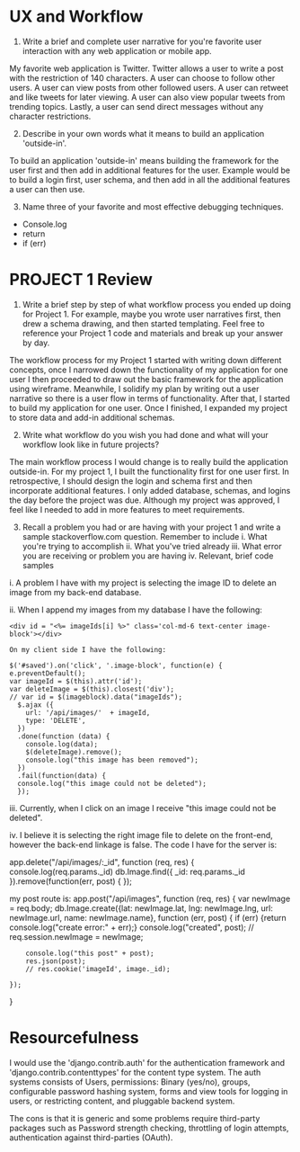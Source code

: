 # UX and Workflow 


1. Write a brief and complete user narrative for you're favorite user interaction with any web application or mobile app.

My favorite web application is Twitter. Twitter allows a user to write a post with the restriction of 140 characters. A user can choose to follow other users. A user can view posts from other followed users. A user can retweet and like tweets for later viewing. A user can also view popular tweets from trending topics. Lastly, a user can send direct messages without any character restrictions. 

2. Describe in your own words what it means to build an application 'outside-in'.

To build an application 'outside-in' means building the framework for the user first and then add in additional features for the user. Example would be to build a login first, user schema, and then add in all the additional features a user can then use.  

3. Name three of your favorite and most effective debugging techniques.

- Console.log 
- return 
- if (err)


# PROJECT 1 Review 


1. Write a brief step by step of what workflow process you ended up doing for Project 1. For example, maybe you wrote user narratives first, then drew a schema drawing, and then started templating. Feel free to reference your Project 1 code and materials and break up your answer by day.

The workflow process for my Project 1 started with writing down different concepts, once I narrowed down the functionality of my application for one user I then proceeded to draw out the basic framework for the application using wireframe. Meanwhile, I solidify my plan by writing out a user narrative so there is a user flow in terms of functionality. After that, I started to build my application for one user. Once I finished, I expanded my project to store data and add-in additional schemas. 

2. Write what workflow do you wish you had done and what will your workflow look like in future projects?

The main workflow process I would change is to really build the application outside-in. For my project 1, I built the functionality first for one user first. In retrospective, I should design the login and schema first and then incorporate additional features. I only added database, schemas, and logins the day before the project was due. Although my project was approved, I feel like I needed to add in more features to meet requirements. 

3. Recall a problem you had or are having with your project 1 and write a sample stackoverflow.com question. Remember to include
i. What you're trying to accomplish
ii. What you've tried already
iii. What error you are receiving or problem you are having
iv. Relevant, brief code samples

i. A problem I have with my project is selecting the image ID to delete an image from my back-end database. 

ii. When I append my images from my database I have the following: 

	<div id = "<%= imageIds[i] %>" class='col-md-6 text-center image-block'></div>

	On my client side I have the following: 

	$('#saved').on('click', '.image-block', function(e) {
	e.preventDefault(); 
	var imageId = $(this).attr('id'); 
	var deleteImage = $(this).closest('div'); 
	// var id = $(imageblock).data("imageIds");
      $.ajax ({
        url: '/api/images/'  + imageId, 
        type: 'DELETE',
      })
      .done(function (data) {
        console.log(data);
        $(deleteImage).remove();
        console.log("this image has been removed");
      })
      .fail(function(data) {
      console.log("this image could not be deleted");
      });

iii. Currently, when I click on an image I receive "this image could not be deleted".

iv. I believe it is selecting the right image file to delete on the front-end, however the back-end linkage is false. The code I have for the server is: 

app.delete("/api/images/:_id", function (req, res) {
	console.log(req.params._id)
	db.Image.find({
		_id: req.params._id 
	}).remove(function(err, post) {
	});

my post route is: 
app.post("/api/images", function (req, res) {
	var newImage = req.body; 
	db.Image.create({lat: newImage.lat, lng: newImage.lng, url: newImage.url, name: newImage.name}, function (err, post) {
		if (err) {return console.log("create error:" + err);}
		console.log("created", post);
		// req.session.newImage = newImage;
		
		
		console.log("this post" + post);
		res.json(post);
		// res.cookie('imageId', image._id);

	});
}

# Resourcefulness

I would use the 'django.contrib.auth' for the authentication framework and 'django.contrib.contenttypes' for the content type system. The auth systems consists of Users, permissions: Binary (yes/no), groups, configurable password hashing system, forms and view tools for logging in users, or restricting content, and pluggable backend system. 

The cons is that it is generic and some problems require third-party packages such as Password strength checking, throttling of login attempts, authentication against third-parties (OAuth). 















